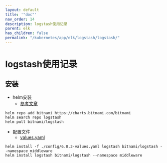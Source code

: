 ```yaml
---
layout: default
title: '"doc"'
nav_order: 14
description: logstash使用记录
parent: elk
has_children: false
permalink: "/kubernetes/app/elk/logstash/logstash/"
---
```


# logstash使用记录

## 安装

- helm安装
  - [参考文章](https://segmentfault.com/a/1190000044266596)

```shell
helm repo add bitnami https://charts.bitnami.com/bitnami
helm search repo logstash
helm pull bitnami/logstash

```

- 配置文件
  - [values.yaml](./config/6.0.3-values.yaml)

```shell
helm install -f ./config/6.0.3-values.yaml logstash bitnami/logstash --namespace middleware
helm install logstash bitnami/logstash --namespace middleware

```

